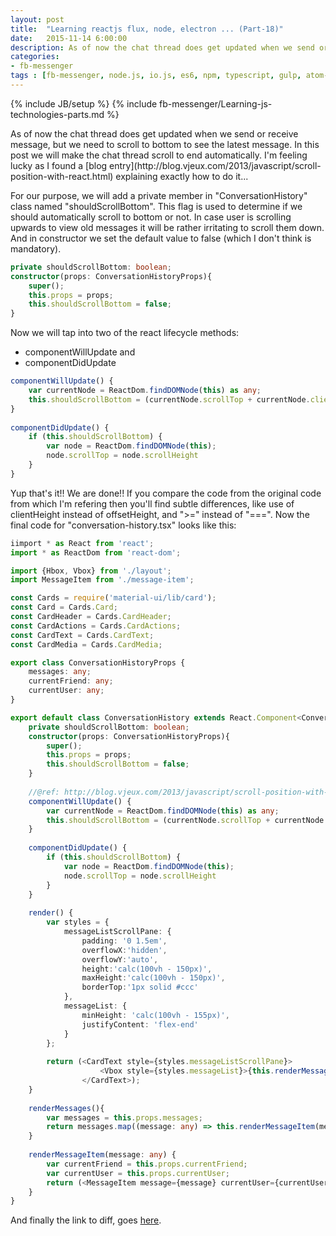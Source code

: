 ```yaml
---
layout: post
title:  "Learning reactjs flux, node, electron ... (Part-18)"
date:   2015-11-14 6:00:00
description: As of now the chat thread does get updated when we send or receive message, but we need to scroll to bottom to see the latest message. In this post we will make the chat thread scroll to end automatically.
categories:
- fb-messenger
tags : [fb-messenger, node.js, io.js, es6, npm, typescript, gulp, atom-electron, hbox, vbox]
---
```

{% include JB/setup %}
{% include fb-messenger/Learning-js-technologies-parts.md %}
<p class="first">
    As of now the chat thread does get updated when we send or receive message, but we need to scroll to bottom to see the latest message. In this post we will make the chat thread scroll to end automatically. I'm feeling
    lucky as I found a [blog entry](http://blog.vjeux.com/2013/javascript/scroll-position-with-react.html) explaining exactly how to do it...
</p>

For our purpose, we will add a private member in "ConversationHistory" class named "shouldScrollBottom". This flag is used to determine if we should automatically scroll to bottom or not. In case user is scrolling upwards to
view old messages it will be rather irritating to scroll them down. And in constructor we set the default value to false (which I don't think is mandatory).

```ts
private shouldScrollBottom: boolean;
constructor(props: ConversationHistoryProps){
    super();
    this.props = props;
    this.shouldScrollBottom = false;
}
```

Now we will tap into two of the react lifecycle methods:

- componentWillUpdate and
- componentDidUpdate

```ts
componentWillUpdate() {
    var currentNode = ReactDom.findDOMNode(this) as any;
    this.shouldScrollBottom = (currentNode.scrollTop + currentNode.clientHeight) >= currentNode.scrollHeight;
}
     
componentDidUpdate() {
    if (this.shouldScrollBottom) {
        var node = ReactDom.findDOMNode(this);
        node.scrollTop = node.scrollHeight
    }
}
```
Yup that's it!! We are done!! If you compare the code from the original code from which I'm refering then you'll find
subtle differences, like use of clientHeight instead of offsetHeight, and ">=" instead of "===". Now the final
code for "conversation-history.tsx" looks like this:

```ts
iimport * as React from 'react';
import * as ReactDom from 'react-dom';

import {Hbox, Vbox} from './layout';
import MessageItem from './message-item';

const Cards = require('material-ui/lib/card');
const Card = Cards.Card;
const CardHeader = Cards.CardHeader;
const CardActions = Cards.CardActions;
const CardText = Cards.CardText;
const CardMedia = Cards.CardMedia;

export class ConversationHistoryProps {
    messages: any;
    currentFriend: any;
	currentUser: any;
}

export default class ConversationHistory extends React.Component<ConversationHistoryProps, any> {
    private shouldScrollBottom: boolean;
    constructor(props: ConversationHistoryProps){
        super();
        this.props = props;
        this.shouldScrollBottom = false;
    }
    
    //@ref: http://blog.vjeux.com/2013/javascript/scroll-position-with-react.html
    componentWillUpdate() {
        var currentNode = ReactDom.findDOMNode(this) as any;
        this.shouldScrollBottom = (currentNode.scrollTop + currentNode.clientHeight) >= currentNode.scrollHeight;
    }
     
    componentDidUpdate() {
        if (this.shouldScrollBottom) {
            var node = ReactDom.findDOMNode(this);
            node.scrollTop = node.scrollHeight
        }
    }
    
    render() {
        var styles = {
            messageListScrollPane: {
                padding: '0 1.5em', 
                overflowX:'hidden',
                overflowY:'auto',
                height:'calc(100vh - 150px)', 
                maxHeight:'calc(100vh - 150px)',
                borderTop:'1px solid #ccc'
            },
            messageList: {
                minHeight: 'calc(100vh - 155px)',
                justifyContent: 'flex-end'
            }
        };
        
        return (<CardText style={styles.messageListScrollPane}>
                    <Vbox style={styles.messageList}>{this.renderMessages()}</Vbox>
                </CardText>);
    }
    
    renderMessages(){
        var messages = this.props.messages;
        return messages.map((message: any) => this.renderMessageItem(message));
    }
    
    renderMessageItem(message: any) {
        var currentFriend = this.props.currentFriend;
        var currentUser = this.props.currentUser;
        return (<MessageItem message={message} currentUser={currentUser} currentFriend={currentFriend} />);
    }
}
```
And finally the link to diff, goes [here](https://github.com/nripendra/fb-messenger/commit/fb8248cd844ae5e3c8a25bbadba958edbf0fcf11).